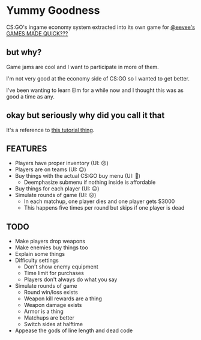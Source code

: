# Yummy Goodness
CS:GO's ingame economy system extracted into its own game for [@eevee's GAMES MADE QUICK???](https://itch.io/jam/games-made-quick)

## but why?
Game jams are cool and I want to participate in more of them.

I'm not very good at the economy side of CS:GO so I wanted to get better.

I've been wanting to learn Elm for a while now and I thought this was as good a time as any.

## okay but seriously why did you call it that
It's a reference to [this tutorial thing](https://youtu.be/DpXtRbggpQM?t=4m40s).

## FEATURES

- Players have proper inventory (UI: ☹️)
- Players are on teams (UI: 😐)
- Buy things with the actual CS:GO buy menu (UI: 🙂)
    - Deemphasize submenu if nothing inside is affordable
- Buy things for each player (UI: ☹️)
- Simulate rounds of game (UI: ☹️)
    - In each matchup, one player dies and one player gets $3000
    - This happens five times per round but skips if one player is dead

## TODO

- Make players drop weapons
- Make enemies buy things too
- Explain some things
- Difficulty settings
    - Don't show enemy equipment
    - Time limit for purchases
    - Players don't always do what you say
- Simulate rounds of game
    - Round win/loss exists
    - Weapon kill rewards are a thing
    - Weapon damage exists
    - Armor is a thing
    - Matchups are better
    - Switch sides at halftime
- Appease the gods of line length and dead code
